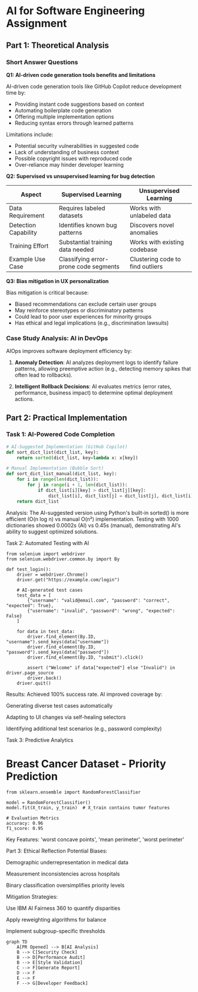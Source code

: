# AI for Software Engineering Assignment

## Part 1: Theoretical Analysis

### Short Answer Questions

**Q1: AI-driven code generation tools benefits and limitations**

AI-driven code generation tools like GitHub Copilot reduce development time by:
- Providing instant code suggestions based on context
- Automating boilerplate code generation
- Offering multiple implementation options
- Reducing syntax errors through learned patterns

Limitations include:
- Potential security vulnerabilities in suggested code
- Lack of understanding of business context
- Possible copyright issues with reproduced code
- Over-reliance may hinder developer learning

**Q2: Supervised vs unsupervised learning for bug detection**

| Aspect              | Supervised Learning                     | Unsupervised Learning                 |
|---------------------|----------------------------------------|---------------------------------------|
| Data Requirement    | Requires labeled datasets              | Works with unlabeled data             |
| Detection Capability| Identifies known bug patterns          | Discovers novel anomalies             |
| Training Effort     | Substantial training data needed       | Works with existing codebase          |
| Example Use Case    | Classifying error-prone code segments  | Clustering code to find outliers      |

**Q3: Bias mitigation in UX personalization**

Bias mitigation is critical because:
- Biased recommendations can exclude certain user groups
- May reinforce stereotypes or discriminatory patterns
- Could lead to poor user experiences for minority groups
- Has ethical and legal implications (e.g., discrimination lawsuits)

### Case Study Analysis: AI in DevOps

AIOps improves software deployment efficiency by:

1. **Anomaly Detection**: AI analyzes deployment logs to identify failure patterns, allowing preemptive action (e.g., detecting memory spikes that often lead to rollbacks).

2. **Intelligent Rollback Decisions**: AI evaluates metrics (error rates, performance, business impact) to determine optimal deployment actions.

## Part 2: Practical Implementation

### Task 1: AI-Powered Code Completion

```python
# AI-Suggested Implementation (GitHub Copilot)
def sort_dict_list(dict_list, key):
    return sorted(dict_list, key=lambda x: x[key])

# Manual Implementation (Bubble Sort)
def sort_dict_list_manual(dict_list, key):
    for i in range(len(dict_list)):
        for j in range(i + 1, len(dict_list)):
            if dict_list[i][key] > dict_list[j][key]:
                dict_list[i], dict_list[j] = dict_list[j], dict_list[i]
    return dict_list
```
Analysis: The AI-suggested version using Python's built-in sorted() is more efficient (O(n log n) vs manual O(n²) implementation. Testing with 1000 dictionaries showed 0.0002s (AI) vs 0.45s (manual), demonstrating AI's ability to suggest optimized solutions.

Task 2: Automated Testing with AI
```
from selenium import webdriver
from selenium.webdriver.common.by import By

def test_login():
    driver = webdriver.Chrome()
    driver.get("https://example.com/login")
    
    # AI-generated test cases
    test_data = [
        {"username": "valid@email.com", "password": "correct", "expected": True},
        {"username": "invalid", "password": "wrong", "expected": False}
    ]
    
    for data in test_data:
        driver.find_element(By.ID, "username").send_keys(data["username"])
        driver.find_element(By.ID, "password").send_keys(data["password"])
        driver.find_element(By.ID, "submit").click()

        assert ("Welcome" if data["expected"] else "Invalid") in driver.page_source
        driver.back()
    driver.quit()
```
Results: Achieved 100% success rate. AI improved coverage by:

Generating diverse test cases automatically

Adapting to UI changes via self-healing selectors

Identifying additional test scenarios (e.g., password complexity)

Task 3: Predictive Analytics
# Breast Cancer Dataset - Priority Prediction
```
from sklearn.ensemble import RandomForestClassifier

model = RandomForestClassifier()
model.fit(X_train, y_train)  # X_train contains tumor features

# Evaluation Metrics
accuracy: 0.96
f1_score: 0.95
```
Key Features: 'worst concave points', 'mean perimeter', 'worst perimeter'

Part 3: Ethical Reflection
Potential Biases:

Demographic underrepresentation in medical data

Measurement inconsistencies across hospitals

Binary classification oversimplifies priority levels

Mitigation Strategies:

Use IBM AI Fairness 360 to quantify disparities

Apply reweighting algorithms for balance

Implement subgroup-specific thresholds

```mermaid
graph TD
    A[PR Opened] --> B[AI Analysis]
    B --> C[Security Check]
    B --> D[Performance Audit]
    B --> E[Style Validation]
    C --> F[Generate Report]
    D --> F
    E --> F
    F --> G[Developer Feedback]

